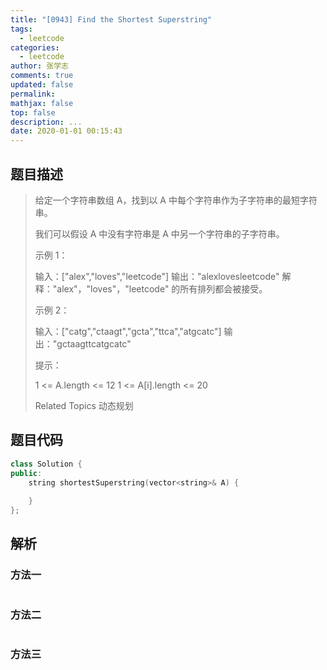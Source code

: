 ```yaml
---
title: "[0943] Find the Shortest Superstring"
tags:
  - leetcode
categories:
  - leetcode
author: 张学志
comments: true
updated: false
permalink:
mathjax: false
top: false
description: ...
date: 2020-01-01 00:15:43
---
```


## 题目描述

> 给定一个字符串数组 A，找到以 A 中每个字符串作为子字符串的最短字符串。 
> 
> 我们可以假设 A 中没有字符串是 A 中另一个字符串的子字符串。 
> 
> 
> 
> 示例 1： 
> 
> 输入：["alex","loves","leetcode"]
> 输出："alexlovesleetcode"
> 解释："alex"，"loves"，"leetcode" 的所有排列都会被接受。 
> 
> 示例 2： 
> 
> 输入：["catg","ctaagt","gcta","ttca","atgcatc"]
> 输出："gctaagttcatgcatc" 
> 
> 
> 
> 提示： 
> 
> 
> 1 <= A.length <= 12 
> 1 <= A[i].length <= 20 
> 
> 
> 
> Related Topics 动态规划

## 题目代码

```cpp
class Solution {
public:
    string shortestSuperstring(vector<string>& A) {
        
    }
};
```

## 解析

### 方法一

```cpp

```

### 方法二

```cpp

```

### 方法三

```cpp

```

